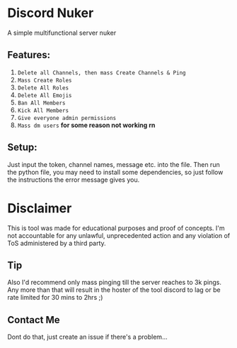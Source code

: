 # Discord Nuker
A simple multifunctional server nuker

## Features:
1. `Delete all Channels, then mass Create Channels & Ping`
2. `Mass Create Roles`
3. `Delete All Roles`
4. `Delete All Emojis`
5. `Ban All Members`
6. `Kick All Members`
7. `Give everyone admin permissions`
8. `Mass dm users` **for some reason not working rn**

## Setup:

Just input the token, channel names, message etc. into the file.
Then run the python file, you may need to install some dependencies, so just follow the instructions the error message gives you.

# Disclaimer

This is tool was made for educational purposes and proof of concepts. I'm not accountable for any unlawful, unprecedented action and any violation of ToS administered by a third party.

## Tip
Also I'd recommend only mass pinging till the server reaches to 3k pings. Any more than that will result in the hoster of the tool discord to lag or be rate limited for 30 mins to 2hrs ;)

## Contact Me

Dont do that, just create an issue if there's a problem...
